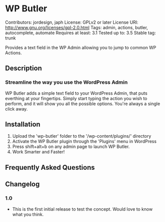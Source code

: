 # WP Butler
Contributors: jordesign, japh
License: GPLv2 or later
License URI: http://www.gnu.org/licenses/gpl-2.0.html
Tags: admin, actions, butler, autocomplete, automate
Requires at least: 3.1
Tested up to: 3.5
Stable tag: trunk

Provides a text field in the WP Admin allowing you to jump to common WP Actions.

## Description

### Streamline the way you use the WordPress Admin

WP Butler adds a simple text field to your WordPress Admin, that puts everthing at your fingertips. Simply start typing the action you wish to perform, and it will show you all the possible options. You're always a single click away.

## Installation

1. Upload the 'wp-butler' folder to the '/wp-content/plugins/' directory
2. Activate the WP Butler plugin through the 'Plugins' menu in WordPress
3. Press shift+alt+b on any admin page to launch WP Butler.
4. Work Smarter and Faster!

## Frequently Asked Questions


## Changelog

### 1.0

* This is the first initial release to test the concept. Would love to know what you think.
